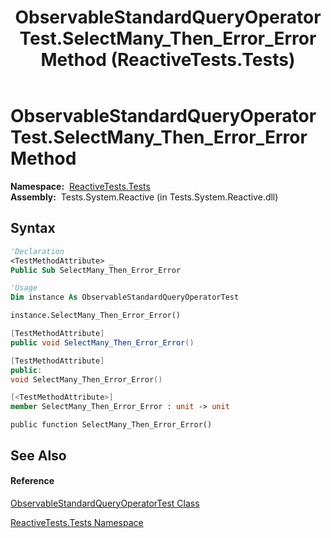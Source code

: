 ﻿---
title: ObservableStandardQueryOperatorTest.SelectMany_Then_Error_Error Method  (ReactiveTests.Tests)
TOCTitle: SelectMany_Then_Error_Error Method
ms:assetid: M:ReactiveTests.Tests.ObservableStandardQueryOperatorTest.SelectMany_Then_Error_Error
ms:mtpsurl: https://msdn.microsoft.com/en-us/library/reactivetests.tests.observablestandardqueryoperatortest.selectmany_then_error_error(v=VS.103)
ms:contentKeyID: 36620365
ms.date: 06/28/2011
mtps_version: v=VS.103
f1_keywords:
- ReactiveTests.Tests.ObservableStandardQueryOperatorTest.SelectMany_Then_Error_Error
dev_langs:
- CSharp
- JScript
- VB
- FSharp
- c++
---

# ObservableStandardQueryOperatorTest.SelectMany\_Then\_Error\_Error Method

**Namespace:**  [ReactiveTests.Tests](hh289046\(v=vs.103\).md)  
**Assembly:**  Tests.System.Reactive (in Tests.System.Reactive.dll)

## Syntax

``` vb
'Declaration
<TestMethodAttribute> _
Public Sub SelectMany_Then_Error_Error
```

``` vb
'Usage
Dim instance As ObservableStandardQueryOperatorTest

instance.SelectMany_Then_Error_Error()
```

``` csharp
[TestMethodAttribute]
public void SelectMany_Then_Error_Error()
```

``` c++
[TestMethodAttribute]
public:
void SelectMany_Then_Error_Error()
```

``` fsharp
[<TestMethodAttribute>]
member SelectMany_Then_Error_Error : unit -> unit 
```

``` jscript
public function SelectMany_Then_Error_Error()
```

## See Also

#### Reference

[ObservableStandardQueryOperatorTest Class](hh288944\(v=vs.103\).md)

[ReactiveTests.Tests Namespace](hh289046\(v=vs.103\).md)

